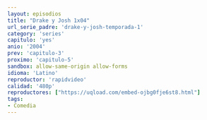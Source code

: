 ```yaml
---
layout: episodios
title: "Drake y Josh 1x04"
url_serie_padre: 'drake-y-josh-temporada-1'
category: 'series'
capitulo: 'yes'
anio: '2004'
prev: 'capitulo-3'
proximo: 'capitulo-5'
sandbox: allow-same-origin allow-forms
idioma: 'Latino'
reproductor: 'rapidvideo'
calidad: '480p'
reproductores: ["https://uqload.com/embed-ojbg0fje6st8.html"]
tags:
- Comedia
---
```













